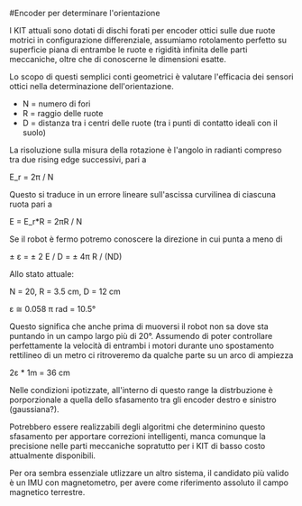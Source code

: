 #Encoder per determinare l'orientazione

I KIT attuali sono dotati di dischi forati per encoder ottici sulle due ruote
motrici in configurazione differenziale, assumiamo rotolamento perfetto su
superficie piana di entrambe le ruote e rigidità infinita delle parti
meccaniche, oltre che di conoscerne le dimensioni esatte.

Lo scopo di questi semplici conti geometrici è valutare l'efficacia dei sensori
ottici nella determinazione dell'orientazione.

- N = numero di fori
- R = raggio delle ruote
- D = distanza tra i centri delle ruote (tra i punti di contatto ideali con il
	suolo)

La risoluzione sulla misura della rotazione è l'angolo in radianti compreso tra
due rising edge successivi, pari a

E_r = 2π / N

Questo si traduce in un errore lineare sull'ascissa curvilinea di ciascuna ruota
pari a

E = E_r*R = 2πR / N

Se il robot è fermo potremo conoscere la direzione in cui punta a meno di

± ε = ± 2 E / D = ± 4π R / (ND)

Allo stato attuale:

N = 20,
R = 3.5 cm,
D = 12 cm

ε ≅ 0.058 π rad = 10.5°

Questo significa che anche prima di muoversi il robot non sa dove sta puntando
in un campo largo più di 20°.
Assumendo di poter controllare perfettamente la velocità di entrambi i motori
durante uno spostamento rettilineo di un metro ci ritroveremo da qualche parte
su un arco di ampiezza

2ε * 1m = 36 cm

Nelle condizioni ipotizzate, all'interno di questo range la distrbuzione è
porporzionale a quella dello sfasamento tra gli encoder destro e sinistro
(gaussiana?).

Potrebbero essere realizzabili degli algoritmi che determinino questo sfasamento
per apportare correzioni intelligenti, manca comunque la precisione nelle
parti meccaniche sopratutto per i KIT di basso costo attualmente disponibili.

Per ora sembra essenziale utlizzare un altro sistema, il candidato più valido è
un IMU con magnetometro, per avere come riferimento assoluto il campo magnetico
terrestre.
